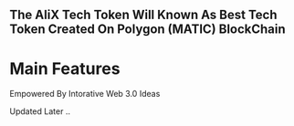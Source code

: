 ## The AliX Tech Token Will Known As Best Tech Token Created On Polygon (MATIC) BlockChain  
# Main Features  
Empowered By Intorative Web 3.0 Ideas  
  
Updated Later ..